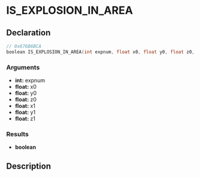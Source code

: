 # IS_EXPLOSION_IN_AREA

## Declaration
```cpp
// 0x676B6BCA
boolean IS_EXPLOSION_IN_AREA(int expnum, float x0, float y0, float z0, float x1, float y1, float z1);
```

### Arguments
- **int:** expnum
- **float:** x0
- **float:** y0
- **float:** z0
- **float:** x1
- **float:** y1
- **float:** z1

### Results
- **boolean**

## Description
